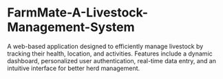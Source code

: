 # FarmMate-A-Livestock-Management-System
A web-based application designed to efficiently manage livestock by tracking their health, location, and activities. Features include a dynamic dashboard, personalized user authentication, real-time data entry, and an intuitive interface for better herd management.
